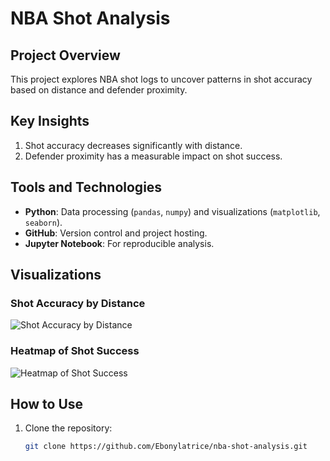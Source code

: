 # NBA Shot Analysis

## Project Overview
This project explores NBA shot logs to uncover patterns in shot accuracy based on distance and defender proximity.

## Key Insights
1. Shot accuracy decreases significantly with distance.
2. Defender proximity has a measurable impact on shot success.

## Tools and Technologies
- **Python**: Data processing (`pandas`, `numpy`) and visualizations (`matplotlib`, `seaborn`).
- **GitHub**: Version control and project hosting.
- **Jupyter Notebook**: For reproducible analysis.

## Visualizations
### Shot Accuracy by Distance
![Shot Accuracy by Distance](visualizations/shot_accuracy_by_distance.png)

### Heatmap of Shot Success
![Heatmap of Shot Success](visualizations/shot_success_heatmap.png)

## How to Use
1. Clone the repository:
   ```bash
   git clone https://github.com/Ebonylatrice/nba-shot-analysis.git


